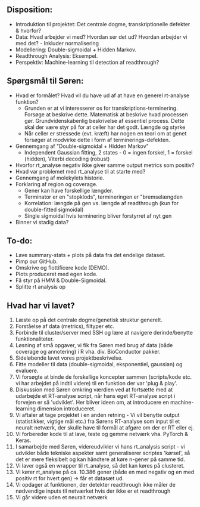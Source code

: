 ## Disposition:
* Introduktion til projektet: Det centrale dogme, transkriptionelle defekter & hvorfor?
* Data: Hvad arbejder vi med? Hvordan ser det ud? Hvordan arbejder vi med det? - Inkluder normalisering
* Modellering: Double-sigmoidal + Hidden Markov.
* Readthrough Analysis: Eksempel.
* Perspektiv: Machine-learning til detection af readthrough?


## Spørgsmål til Søren:
* Hvad er formålet? Hvad vil du have ud af at have en generel rt-analyse funktion?
  * Grunden er at vi interesserer os for transkriptions-terminering. Forsøge at beskrive dette. Matematisk at beskrive hvad processen gør. Grundvidenskabenlig beskrivelse af essentiel process. Dette skal der være styr på for at celler har det godt. Længde og styrke
  * Når celler er stressede (evt. kræft) har nogen en teori om at genet forsøger at modvirke dette i form af terminerings-defekten.
* Gennemgang af "Double-sigmoidal + Hidden Markov"
  * Independent Gaussian fitting, 2 states - 0 = ingen forskel, 1 = forskel (hidden), Viterbi decoding (robust)
* Hvorfor rt_analyse negativ ikke giver samme output metrics som positiv?
* Hvad var problemet med rt_analyse til at starte med?
* Gennemgang af molekylets historie.
* Forklaring af region og coverage.
  * Gener kan have forskellige længder.
  * Terminator er en "stopklods", termineringen er "bremselængden
  * Korrelation: længde på gen vs. længde af readthrough (kun for double-fitted sigmoidal)
  * Single sigmoidal hvis terminering bliver forstyrret af nyt gen
* Binner vi stadig data?
  

## To-do:
* Lave summary-stats + plots på data fra det endelige dataset.
* Pimp our GitHub.
* Omskrive og flottificere kode (DEMO).
* Plots produceret med egen kode.
* Få styr på HMM & Double-Sigmoidal.
* Splitte rt analysis op

## Hvad har vi lavet? 
1. Læste op på det centrale dogme/genetisk struktur generelt.
2. Forståelse af data (metrics), filtyper etc.
3. Forbinde til cluster/server med SSH og lære at navigere derinde/benytte funktionaliteter.
4. Løsning af små opgaver, vi fik fra Søren med brug af data (både coverage og annotering) i R vha. div. BioConductor pakker.
5. Sideløbende lavet vores projektbeskrivelse.
6. Fitte modeller til data (double-sigmoidal, eksponentiel, gaussian) og evaluere.
7. Vi forsøgte at binde de forskellige koncepter sammen (scripts/kode etc. vi har arbejdet på indtil videre) til en funktion der var 'plug & play'.
8. Diskussion med Søren omkring værdien ved at fortsætte med at udarbejde et RT-analyse script, når hans eget RT-analyse script i forvejen er så 'udviklet'. Her bliver ideen om, at introducere en machine-learning dimension introduceret.
9. Vi aftaler at tage projektet i en anden retning - Vi vil benytte output (statistikker, vigtige mål etc.) fra Sørens RT-analyse som input til et neuralt netværk, der skulle have til formål at afgøre om der er RT eller ej.
10. Vi forbereder kode til at lave, teste og gemme netværk vha. PyTorch & Keras.
11. I samarbejde med Søren, videreudvikler vi hans rt_analysis script - vi udvikler både tekniske aspekter samt generaliserer scriptes 'kørsel', så det er mere fleksibelt og kan håndtere at køre n-gener på samme tid.
12. Vi laver også en wrapper til rt_analyse, så det kan køres på clusteret.
13. Vi kører rt_analyse på ca. 10.386 gener (både en med negativ og en med positiv rt for hvert gen) -> får et datasæt ud. 
14. Vi opdager at funktionen, der detekter readthrough ikke måler de nødvendige inputs til netværket hvis der ikke er et readthrough
15. Vi går videre uden et neuralt netværk
